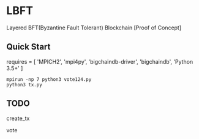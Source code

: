 # LBFT

Layered BFT(Byzantine Fault Tolerant) Blockchain [Proof of Concept]

## Quick Start
requires = [
    'MPICH2',
    'mpi4py',
    'bigchaindb-driver',
    'bigchaindb',
    'Python 3.5+'
]


```
mpirun -np 7 python3 vote124.py
python3 tx.py
```

## TODO
create_tx

vote
